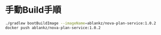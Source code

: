 # 手動Build手順

``` sh
./gradlew bootBuildImage --imageName=ablankz/nova-plan-service:1.0.2
docker push ablankz/nova-plan-service:1.0.2
```